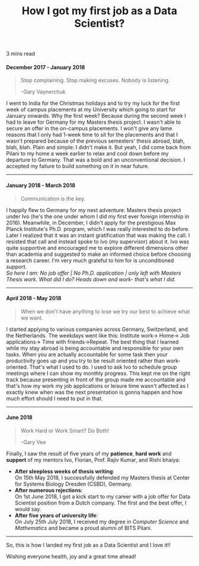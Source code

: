 ﻿---
layout: post
title: How I got my first job as a Data Scientist? 
image: 
bigimg: 
share-img: 
---
3 mins read

#### December 2017 - January 2018
> Stop complaining. Stop making excuses. Nobody is listening. 
>
>-Gary Vaynerchuk 

I went to India for the Christmas holidays and to try my luck for the first week of campus placements at my University which going to start for January onwards. Why the first week? Because during the second week I had to leave for Germany for my Masters thesis project. I wasn't able to secure an offer in the on-campus placements. I won't give any lame reasons that I only had 1-week time to sit for the placements and that I wasn't prepared because of the previous semesters' thesis abroad, blah, blah, blah. Plain and simple: I didn't make it. But yeah, I did come back from Pilani to my home a week earlier to relax and cool down before my departure to Germany. That was a bold and an unconventional decision. I accepted my failure to build something on it in near future.

---
#### January 2018 - March 2018
> Communication is the key.

I happily flew to Germany for my next adventure: Masters thesis project under Ivo (he's the one under whom I did my first ever foreign internship in 2016). Meanwhile, in December, I didn't apply for the prestigious Max Planck Institute's Ph.D. program, which I was really interested to do before. Later I realized that it was an instant gratification that was making the call. I resisted that call and instead spoke to Ivo (my supervisor) about it. Ivo was quite supportive and encouraged me to explore different dimensions other than academia and suggested to make an informed choice before choosing a research career. I'm very much grateful to him for is unconditioned support.  
*So here I am: No job offer | No Ph.D. application | only left with Masters Thesis work. What did I do? Heads down and work- that's what I did.* 

---
#### **April 2018 - May 2018**
> When we don't have anything to lose we try our best to achieve what we want. 

I started applying to various companies across Germany, Switzerland, and the Netherlands. The weekdays went like this: Institute work-> Home-> Job applications-> Time with friends->Repeat. The best thing that I learned while my stay abroad is being accountable and responsible for your own tasks. When you are actually accountable for some task then your productivity goes up and you try to be result oriented rather than work-oriented.
That's what I used to do. I used to ask Ivo to schedule group meetings where I can show my monthly progress. This kept me on the right track because presenting in front of the group made me accountable and that's how my work my job applications or leisure time wasn't affected as I exactly knew when was the next presentation is gonna happen and how much effort should I need to put in that. 

---

#### June 2018
> Work Hard or Work Smart? Do Both! 
>
>-Gary Vee

Finally, I saw the result of five years of my **patience**, **hard work** and **support** of my mentors Ivo, Florian, Prof. Rajiv Kumar, and Rishi bhaiya:
* **After sleepless weeks of thesis writing**:  
On 15th May 2018, I successfully defended my Masters thesis at Center for Systems Biology Dresden (CSBD), Germany.  
* **After numerous rejections**:  
On 1st June 2018, I got a kick start to my career with a job offer for Data Scientist position from a Dutch company. The first and the best offer, I would say. 
* **After five years of university life**:  
On July 25th July 2018, I received my degree in *Computer Science* and *Mathematics* and became a proud alumni of BITS Pilani. 
---

So, this is how I landed my first job as a Data Scientist and I love it!! 

Wishing everyone health, joy and a great time ahead! 
